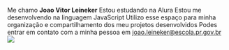 Me chamo **Joao Vitor Leineker**
Estou estudando na Alura
Estou me desenvolvendo na linguagem JavaScript
Utilizo esse espaço para minha organização e compartilhamento dos meu projetos desenvolvidos
Podes entrar em contato com a minha pessoa em joao.leineker@escola.pr.gov.br
![](https://makeagif.com/i/eYiACt)
